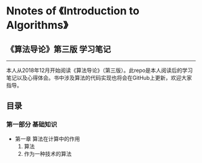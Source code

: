 # Nnotes of 《Introduction to Algorithms》
## **《算法导论》第三版 学习笔记**  
***
本人从2018年12月开始阅读《算法导论》（第三版）。此repo是本人阅读后的学习笔记以及心得体会。书中涉及算法的代码实现也将会在GitHub上更新，欢迎大家指导。

## **目录**
### 第一部分 基础知识
- 第一章 算法在计算中的作用
  1. 算法
  2. 作为一种技术的算法